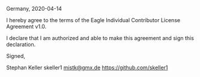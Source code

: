 Germany, 2020-04-14

I hereby agree to the terms of the Eagle Individual Contributor License
Agreement v1.0.

I declare that I am authorized and able to make this agreement and sign this
declaration.

Signed,

Stephan Keller skeller1 mistk@gmx.de https://github.com/skeller1
